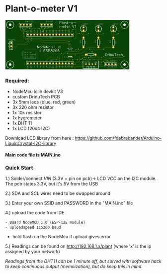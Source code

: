 # Plant-o-meter V1

<img src="https://github.com/liquidrinu/Arduino/blob/master/plantometer_pcb.png"  width="400">

### Required:
- NodeMcu lolin devkit V3
- custom DrinuTech PCB
- 3x 5mm leds (blue, red, green)
- 3x 220 ohm resistor
- 1x 10k resistor
- 1x hygrometer
- 1x DHT 11
- 1x LCD (20x4 I2C)


Download LCD library from here : https://github.com/fdebrabander/Arduino-LiquidCrystal-I2C-library

#### Main code file is MAIN.ino

### Quick Start

1.) Solder/connect *VIN* (3.3V + pin on pcb)-> LCD *VCC* on the I2C module. The pcb states 3.3V, but it's 5V from the USB

2.) SDA and SCL wires need to be swapped around

3.) Enter your own SSID and PASSWORD in the "MAIN.ino" file

4.) upload the code from IDE
```
- Board NodeMCU 1.0 (ESP-12E module)
- uploadspeed 115200 baud
```
* hold flash on the NodeMcu if upload gives error

5.) Readings can be found on http://192.168.1.x/plant (where 'x' is the ip assigned by your network)

*Readings from the DHT11 can be 1 minute off, but solved with software hack to keep continuous output (memoization), but do keep this in mind.*
